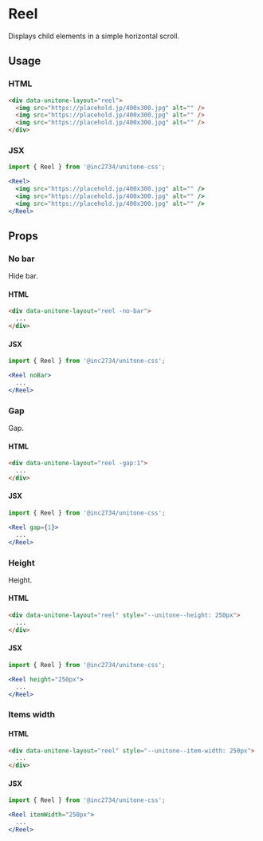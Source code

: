 # Reel

Displays child elements in a simple horizontal scroll.

## Usage

### HTML

```html
<div data-unitone-layout="reel">
  <img src="https://placehold.jp/400x300.jpg" alt="" />
  <img src="https://placehold.jp/400x300.jpg" alt="" />
  <img src="https://placehold.jp/400x300.jpg" alt="" />
</div>
```

### JSX

```jsx
import { Reel } from '@inc2734/unitone-css';

<Reel>
  <img src="https://placehold.jp/400x300.jpg" alt="" />
  <img src="https://placehold.jp/400x300.jpg" alt="" />
  <img src="https://placehold.jp/400x300.jpg" alt="" />
</Reel>
```

## Props

### No bar

Hide bar.

#### HTML

```html
<div data-unitone-layout="reel -no-bar">
  ...
</div>
```

#### JSX

```jsx
import { Reel } from '@inc2734/unitone-css';

<Reel noBar>
  ...
</Reel>
```

### Gap

Gap.

#### HTML

```html
<div data-unitone-layout="reel -gap:1">
  ...
</div>
```

#### JSX

```jsx
import { Reel } from '@inc2734/unitone-css';

<Reel gap={1}>
  ...
</Reel>
```

### Height

Height.

#### HTML

```html
<div data-unitone-layout="reel" style="--unitone--height: 250px">
  ...
</div>
```

#### JSX

```jsx
import { Reel } from '@inc2734/unitone-css';

<Reel height="250px">
  ...
</Reel>
```

### Items width

#### HTML

```html
<div data-unitone-layout="reel" style="--unitone--item-width: 250px">
  ...
</div>
```

#### JSX

```jsx
import { Reel } from '@inc2734/unitone-css';

<Reel itemWidth="250px">
  ...
</Reel>
```
